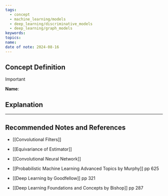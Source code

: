 ```yaml
---
tags:
  - concept
  - machine_learning/models
  - deep_learning/discriminative_models
  - deep_learning/graph_models
keywords: 
topics: 
name: 
date of note: 2024-08-16
---
```


## Concept Definition

>[!important]
>**Name**: 



## Explanation





-----------
##  Recommended Notes and References

- [[Convolutional Filters]]
- [[Equivariance of Estimator]]
- [[Convolutional Neural Network]]

- [[Probabilistic Machine Learning Advanced Topics by Murphy]] pp 625
- [[Deep Learning by Goodfellow]] pp 321
- [[Deep Learning Foundations and Concepts by Bishop]] pp 287
